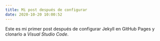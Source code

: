 ```yaml
---
title: Mi post después de configurar
date: 2020-10-20 10:00:52
---
```


Este es mi primer post después de configurar Jekyll en GitHub Pages y clonarlo a
_Visual Studio Code_.


